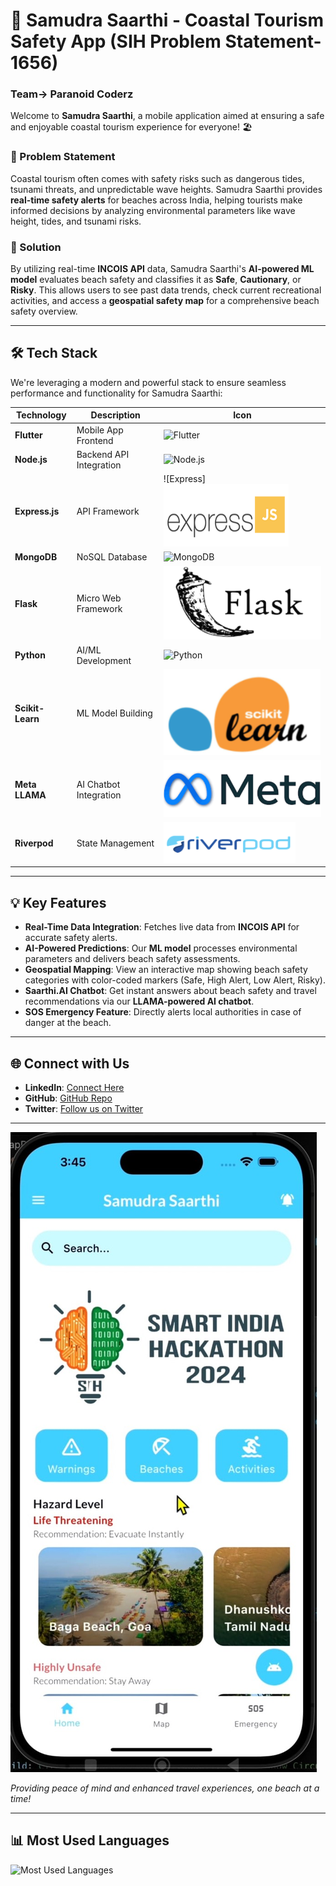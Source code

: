 # 🌊 Samudra Saarthi - Coastal Tourism Safety App (SIH Problem Statement- 1656)
### Team-> Paranoid Coderz

Welcome to **Samudra Saarthi**, a mobile application aimed at ensuring a safe and enjoyable coastal tourism experience for everyone! 🏖️

### 📜 Problem Statement
Coastal tourism often comes with safety risks such as dangerous tides, tsunami threats, and unpredictable wave heights. Samudra Saarthi provides **real-time safety alerts** for beaches across India, helping tourists make informed decisions by analyzing environmental parameters like wave height, tides, and tsunami risks.

### 🚀 Solution

By utilizing real-time **INCOIS API** data, Samudra Saarthi's **AI-powered ML model** evaluates beach safety and classifies it as **Safe**, **Cautionary**, or **Risky**. This allows users to see past data trends, check current recreational activities, and access a **geospatial safety map** for a comprehensive beach safety overview.

---

## 🛠️ Tech Stack

We're leveraging a modern and powerful stack to ensure seamless performance and functionality for Samudra Saarthi:

| **Technology**  | **Description**  | **Icon** |
|-----------------|------------------|----------|
| **Flutter**     | Mobile App Frontend | ![Flutter](https://img.icons8.com/color/48/000000/flutter.png) |
| **Node.js**     | Backend API Integration | ![Node.js](https://img.icons8.com/color/48/000000/nodejs.png) |
| **Express.js**  | API Framework | ![Express]<img src="https://github.com/pianist22/Images/blob/main/Express%2Cjs.png" alt="Flutter" width="200" height='100'> |
| **MongoDB**     | NoSQL Database | ![MongoDB](https://img.icons8.com/color/48/000000/mongodb.png) |
| **Flask**       | Micro Web Framework | ![Flask](https://github.com/pianist22/Images/blob/main/Flask.png) |
| **Python**      | AI/ML Development | ![Python](https://img.icons8.com/color/48/000000/python.png) |
| **Scikit-Learn**| ML Model Building | ![Scikit Learn](https://github.com/pianist22/Images/blob/main/Scikit-learn.png) |
| **Meta LLAMA**  | AI Chatbot Integration | ![Meta LLAMA](https://github.com/pianist22/Images/blob/main/Meta.png) |
| **Riverpod**    | State Management | ![Riverpod](https://github.com/pianist22/Images/blob/main/riverpod.png) |

---

## 💡 Key Features

- **Real-Time Data Integration**: Fetches live data from **INCOIS API** for accurate safety alerts.
- **AI-Powered Predictions**: Our **ML model** processes environmental parameters and delivers beach safety assessments.
- **Geospatial Mapping**: View an interactive map showing beach safety categories with color-coded markers (Safe, High Alert, Low Alert, Risky).
- **Saarthi.AI Chatbot**: Get instant answers about beach safety and travel recommendations via our **LLAMA-powered AI chatbot**.
- **SOS Emergency Feature**: Directly alerts local authorities in case of danger at the beach.
  
---

## 🌐 Connect with Us

- **LinkedIn**: [Connect Here](https://www.linkedin.com)
- **GitHub**: [GitHub Repo](https://www.github.com)
- **Twitter**: [Follow us on Twitter](https://www.twitter.com)

---

![App Preview](https://github.com/pianist22/Images/blob/main/AppPreview.jpeg) 

*Providing peace of mind and enhanced travel experiences, one beach at a time!*

---

## 📊 Most Used Languages

![Most Used Languages](https://github-readme-stats.vercel.app/api/top-langs/?username=yourusername&layout=compact)

